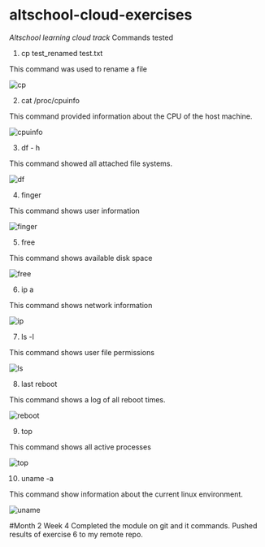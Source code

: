 # altschool-cloud-exercises

*Altschool learning cloud track*
Commands tested

1. cp test_renamed test.txt

This command was used to rename a file

![cp](https://user-images.githubusercontent.com/74077388/187058041-9d4b1047-c066-4229-a923-bb48047f56e8.png)

2. cat /proc/cpuinfo

This command provided information about the CPU of the host machine.

![cpuinfo](https://user-images.githubusercontent.com/74077388/187058096-2be94c6b-dd8d-4aa6-9eb5-fbb5a56f6402.png)


3. df - h

This command showed all attached file systems.

![df](https://user-images.githubusercontent.com/74077388/187058138-b58b4889-7265-4a59-a7a3-8fc1c51ead8b.png)

4. finger

This command shows user information

![finger](https://user-images.githubusercontent.com/74077388/187058173-b650d2a8-aef6-4100-a096-e5a6eb77801c.png)


5. free

This command shows available disk space

![free](https://user-images.githubusercontent.com/74077388/187058196-d31f42fe-e6a1-4480-9854-f235c9d14829.png)

6. ip a

This command shows network information

![ip](https://user-images.githubusercontent.com/74077388/187058209-b64776c5-3e7c-45f0-9515-f80ab1dd3616.png)

7.  ls -l

This command shows user file permissions

![ls](https://user-images.githubusercontent.com/74077388/187058228-3300c659-ed52-45cc-a60f-a681895fbb84.png)

8. last reboot

This command shows a log of all reboot times.

![reboot](https://user-images.githubusercontent.com/74077388/187058266-2e3bcf7f-66b2-42d5-aa07-1e459f4dbd8a.png)

9. top

This command shows all active processes

![top](https://user-images.githubusercontent.com/74077388/187058284-5708e174-dce7-4302-9116-04aef57c4ce6.png)

10. uname -a

This command show information about the current linux environment.

![uname](https://user-images.githubusercontent.com/74077388/187058317-31c6b0ab-34e6-46ce-9a4d-22b1f723027e.png)

#Month 2 Week 4
Completed the module on git and it commands. Pushed results of exercise 6  to my remote repo.
